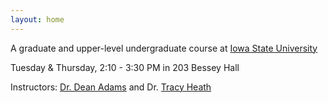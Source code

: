 ```yaml
---
layout: home
---
```


A graduate and upper-level undergraduate course at [Iowa State University](http://www.iastate.edu/)

Tuesday & Thursday, 2:10 - 3:30 PM in 203 Bessey Hall

Instructors: [Dr. Dean Adams](http://www.public.iastate.edu/~dcadams/) and Dr. [Tracy Heath](http://phyloworks.org/)
